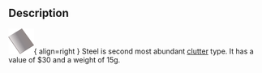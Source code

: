 ## Description
![](../static/clutter/clutter-steel.png "Steel Image"){ align=right }
Steel is second most abundant [clutter](/clutter "All Clutter Types") type. It has a value of $30 and a weight of 15g.